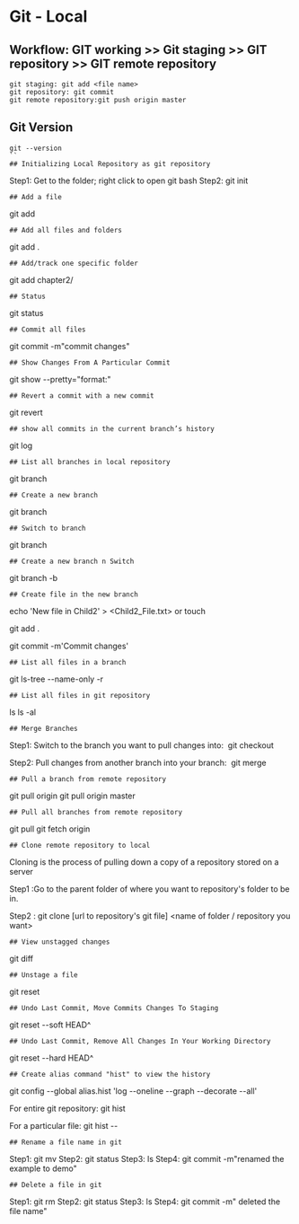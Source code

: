 # Git - Local

## Workflow: GIT working >> Git staging >> GIT repository  >> GIT remote repository
```
git staging: git add <file name>
git repository: git commit
git remote repository:git push origin master
```
## Git Version
```
git --version
``
## Initializing Local Repository as git repository
```
Step1: Get to the folder; right click to open git bash
Step2: git init
```
## Add a file
```
git add <filename>
```
## Add all files and folders
```
git add .
```
## Add/track one specific folder 
```
git add chapter2/
```
## Status
```
git status
```
## Commit all files 
```
git commit -m"commit changes"
```
## Show Changes From A Particular Commit
```
git show --pretty="format:" <commitID>
```
## Revert a commit with a new commit 
```
git revert <commitID>
```
## show all commits in the current branch’s history
```
git log
```
## List all branches in local repository
```
git branch
```
## Create a new branch
```
git branch <name of new branch>
```
## Switch to branch
```
git branch <branch name>
```
## Create a new branch n Switch
```
git branch -b <name of new branch>
```
## Create file in the new branch
```
echo 'New file in Child2' > <Child2_File.txt>
or touch <filename>
       
git add .

git commit -m'Commit changes'
```
## List all files in a branch
```
git ls-tree --name-only -r <branch name>    
```
## List all files in git repository
```
ls
ls -al
```
## Merge Branches
```
Step1: Switch to the branch you want to pull changes into: 
       git checkout <Target Branch Name>
       
Step2: Pull changes from another branch into your branch: 
       git merge <Source Branch Name>
```
## Pull a branch from remote repository
```
git pull origin <branch name>
git pull origin master
```
## Pull all branches from remote repository
```
git pull
git fetch origin
```
## Clone remote repository to local
```
Cloning is the process of pulling down a copy of a repository stored on a server

Step1 :Go to the parent folder of where you want to repository's folder to be in.

Step2 : git clone [url to repository's git file] <name of folder / repository you want>
```
## View unstagged changes
```
git diff
```
## Unstage a file
```
git reset <file name>
```
## Undo Last Commit, Move Commits Changes To Staging
```
git reset --soft HEAD^
```
## Undo Last Commit, Remove All Changes In Your Working Directory
```
git reset --hard HEAD^
```
## Create alias command "hist" to view the history
```
git config --global alias.hist 'log --oneline --graph --decorate --all'
       
For entire git repository: git hist

For a particular file: git hist --<filename>
```
## Rename a file name in git
```
Step1: git mv <old example.txt> <new demo.txt>
Step2: git status
Step3: ls
Step4: git commit -m"renamed the example to demo"
```
## Delete a file in git
```
Step1: git rm <file name>
Step2: git status
Step3: ls
Step4: git commit -m" deleted the file name"
```


